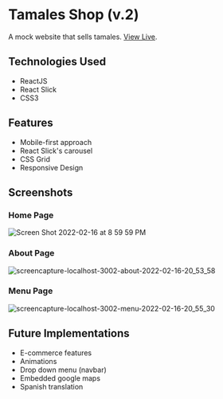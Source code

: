 # Tamales Shop (v.2)

A mock website that sells tamales. [View Live](https://tamales-clone.herokuapp.com/).

## Technologies Used
- ReactJS
- React Slick
- CSS3

## Features
- Mobile-first approach
- React Slick's carousel
- CSS Grid
- Responsive Design

## Screenshots
### Home Page
![Screen Shot 2022-02-16 at 8 59 59 PM](https://user-images.githubusercontent.com/78451440/154408858-49676793-d5ee-40a8-8ede-4c66c304ef73.png)

### About Page
![screencapture-localhost-3002-about-2022-02-16-20_53_58](https://user-images.githubusercontent.com/78451440/154408367-1699366c-63c9-4304-b353-ff37eb541b2a.png)

### Menu Page
![screencapture-localhost-3002-menu-2022-02-16-20_55_30](https://user-images.githubusercontent.com/78451440/154408947-66697060-f473-4dfe-b285-6e0e291f3edf.png)

## Future Implementations
- E-commerce features
- Animations
- Drop down menu (navbar)
- Embedded google maps
- Spanish translation
